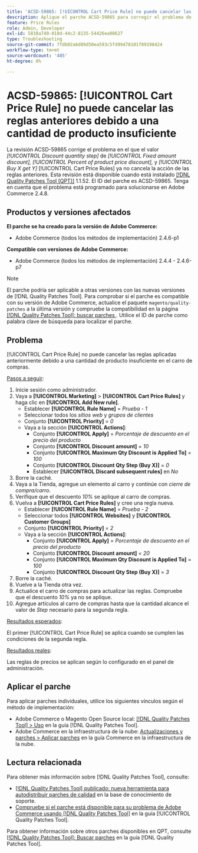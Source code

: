 ```yaml
---
title: 'ACSD-59865: [!UICONTROL Cart Price Rule] no puede cancelar las reglas anteriores debido a una cantidad de producto insuficiente'
description: Aplique el parche ACSD-59865 para corregir el problema de Adobe Commerce en el que el valor de *Paso de cantidad de descuento* en *Descuento de cantidad fija* *Porcentaje de descuento en el precio del producto* y *Comprar X obtener Y* [!UICONTROL Cart Price Rules] ya no cancela la acción de reglas anteriores.
feature: Price Rules
role: Admin, Developer
exl-id: 5838a740-018d-44c2-8135-54426ea08627
type: Troubleshooting
source-git-commit: 7fdb02a6d89d50ea593c5fd99d78101f89198424
workflow-type: tm+mt
source-wordcount: '485'
ht-degree: 0%

---
```


# ACSD-59865: [!UICONTROL Cart Price Rule] no puede cancelar las reglas anteriores debido a una cantidad de producto insuficiente

La revisión ACSD-59865 corrige el problema en el que el valor *[!UICONTROL Discount quantity step]* de *[!UICONTROL Fixed amount discount],* *[!UICONTROL Percent of product price discount],* y *[!UICONTROL Buy X get Y]* [!UICONTROL Cart Price Rules] ya no cancela la acción de las reglas anteriores. Esta revisión está disponible cuando está instalado [[!DNL Quality Patches Tool (QPT)]](https://experienceleague.adobe.com/es/docs/commerce-operations/tools/quality-patches-tool/quality-patches-tool-to-self-serve-quality-patches) 1.1.52. El ID del parche es ACSD-59865. Tenga en cuenta que el problema está programado para solucionarse en Adobe Commerce 2.4.8.

## Productos y versiones afectados

**El parche se ha creado para la versión de Adobe Commerce:**

* Adobe Commerce (todos los métodos de implementación) 2.4.6-p1

**Compatible con versiones de Adobe Commerce:**

* Adobe Commerce (todos los métodos de implementación) 2.4.4 - 2.4.6-p7

>[!NOTE]
>
>El parche podría ser aplicable a otras versiones con las nuevas versiones de [!DNL Quality Patches Tool]. Para comprobar si el parche es compatible con su versión de Adobe Commerce, actualice el paquete `magento/quality-patches` a la última versión y compruebe la compatibilidad en la página [[!DNL Quality Patches Tool]: buscar parches ](https://experienceleague.adobe.com/tools/commerce-quality-patches/index.html?lang=es). Utilice el ID de parche como palabra clave de búsqueda para localizar el parche.

## Problema

[!UICONTROL Cart Price Rule] no puede cancelar las reglas aplicadas anteriormente debido a una cantidad de producto insuficiente en el carro de compras.

<u>Pasos a seguir</u>:

1. Inicie sesión como administrador.
1. Vaya a **[!UICONTROL Marketing]** > **[!UICONTROL Cart Price Rules]** y haga clic en **[!UICONTROL Add New rule]**.
   * Establecer **[!UICONTROL Rule Name]** = *Prueba - 1*
   * Seleccionar todos los *sitios web* y *grupos de clientes*
   * Conjunto **[!UICONTROL Priority]** = *0*
   * Vaya a la sección **[!UICONTROL Actions]**:
      * Conjunto **[!UICONTROL Apply]** = *Porcentaje de descuento en el precio del producto*
      * Conjunto **[!UICONTROL Discount amount]** = *10*
      * Conjunto **[!UICONTROL Maximum Qty Discount is Applied To]** = *100*
      * Conjunto **[!UICONTROL Discount Qty Step (Buy X)]** = *0*
      * Establecer **[!UICONTROL Discard subsequent rules]** en *No*
1. Borre la caché.
1. Vaya a la Tienda, agregue un elemento al carro y continúe con *cierre de compra/carro*.
1. Verifique que el descuento *10%* se aplique al carro de compras.
1. Vuelva a **[!UICONTROL Cart Price Rules]** y cree una regla nueva.
   * Establecer **[!UICONTROL Rule Name]** = *Prueba - 2*
   * Seleccionar todos **[!UICONTROL Websites]** y **[!UICONTROL Customer Groups]**
   * Conjunto **[!UICONTROL Priority]** = *2*
   * Vaya a la sección **[!UICONTROL Actions]**:
      * Conjunto **[!UICONTROL Apply]** = *Porcentaje de descuento en el precio del producto*
      * Conjunto **[!UICONTROL Discount amount]** = *20*
      * Conjunto **[!UICONTROL Maximum Qty Discount is Applied To]** = *100*
      * Conjunto **[!UICONTROL Discount Qty Step (Buy X)]** = *3*
1. Borre la caché.
1. Vuelve a la Tienda otra vez.
1. Actualice el carro de compras para actualizar las reglas. Compruebe que el descuento *10%* ya no se aplique.
1. Agregue artículos al carro de compras hasta que la cantidad alcance el valor de *Step* necesario para la segunda regla.

<u>Resultados esperados</u>:

El primer [!UICONTROL Cart Price Rule] se aplica cuando se cumplen las condiciones de la segunda regla.

<u>Resultados reales</u>:

Las reglas de precios se aplican según lo configurado en el panel de administración.

## Aplicar el parche

Para aplicar parches individuales, utilice los siguientes vínculos según el método de implementación:

* Adobe Commerce o Magento Open Source local: [[!DNL Quality Patches Tool] > Uso](/help/tools/quality-patches-tool/usage.md) en la guía [!DNL Quality Patches Tool].
* Adobe Commerce en la infraestructura de la nube: [Actualizaciones y parches > Aplicar parches](https://experienceleague.adobe.com/docs/commerce-cloud-service/user-guide/develop/upgrade/apply-patches.html?lang=es) en la guía Commerce en la infraestructura de la nube.

## Lectura relacionada

Para obtener más información sobre [!DNL Quality Patches Tool], consulte:

* [[!DNL Quality Patches Tool] publicado: nueva herramienta para autodistribuir parches de calidad](https://experienceleague.adobe.com/es/docs/commerce-operations/tools/quality-patches-tool/quality-patches-tool-to-self-serve-quality-patches) en la base de conocimiento de soporte.
* [Compruebe si el parche está disponible para su problema de Adobe Commerce usando [!DNL Quality Patches Tool]](/help/tools/quality-patches-tool/patches-available-in-qpt/check-patch-for-magento-issue-with-magento-quality-patches.md) en la guía [!UICONTROL Quality Patches Tool].

Para obtener información sobre otros parches disponibles en QPT, consulte [[!DNL Quality Patches Tool]: Buscar parches](https://experienceleague.adobe.com/tools/commerce-quality-patches/index.html?lang=es) en la guía [!DNL Quality Patches Tool].
